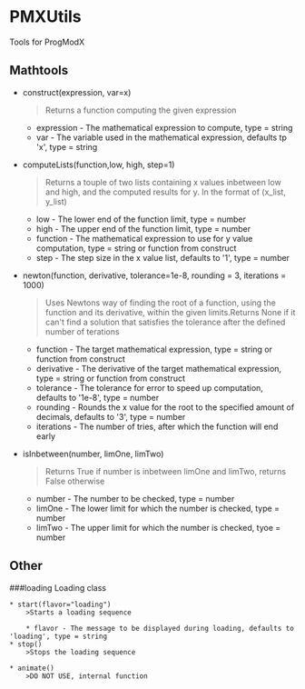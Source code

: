 # PMXUtils

Tools for ProgModX

## Mathtools

* construct(expression, var=x)
    >Returns a function computing the given expression
    
    * expression - The mathematical expression to compute, type = string
    * var - The variable used in the mathematical expression, defaults tp 'x', type = string

* computeLists(function,low, high, step=1)
    >Returns a touple of two lists containing x values inbetween low and high, and the computed results for y. In the format of (x_list, y_list)
    
    * low - The lower end of the function limit, type = number
    * high - The upper end of the function limit, type = number
    * function - The mathematical expression to use for y value computation, type = string or function from construct
    * step - The step size in the x value list, defaults to '1', type = number

* newton(function, derivative, tolerance=1e-8, rounding = 3, iterations = 1000)
    >Uses Newtons way of finding the root of a function, using the function and its derivative, within the given limits.Returns None if it can't find a solution that satisfies the tolerance after the defined number of terations
    
    * function - The target mathematical expression, type = string or function from construct
    * derivative - The derivative of the target mathematical expression, type = string or function from construct
    * tolerance - The tolerance for error to speed up computation, defaults to '1e-8', type = number
    * rounding - Rounds the x value for the root to the specified amount of decimals, defaults to '3', type = number
    * iterations - The number of tries, after which the function will end early

* isInbetween(number, limOne, limTwo)
    >Returns True if number is inbetween limOne and limTwo, returns False otherwise
    
    * number - The number to be checked, type = number
    * limOne - The lower limit for which the number is checked, type = number
    * limTwo - The upper limit for which the number is checked, tyoe = number

## Other


###loading
    Loading class
    
    * start(flavor="loading")
        >Starts a loading sequence
        
        * flavor - The message to be displayed during loading, defaults to 'loading', type = string
    * stop()
        >Stops the loading sequence
        
    * animate()
        >DO NOT USE, internal function
